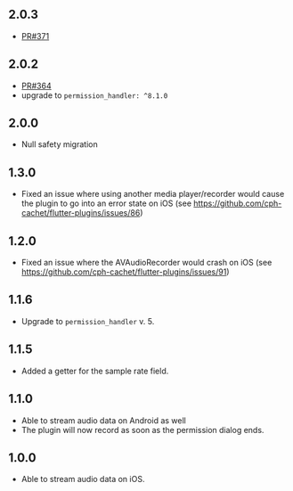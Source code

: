 ## 2.0.3
- [PR#371](https://github.com/cph-cachet/flutter-plugins/pull/371)

## 2.0.2
- [PR#364](https://github.com/cph-cachet/flutter-plugins/pull/364)
- upgrade to `permission_handler: ^8.1.0`
 
## 2.0.0
- Null safety migration

## 1.3.0
- Fixed an issue where using another media player/recorder would cause the plugin to go into an error state on iOS (see https://github.com/cph-cachet/flutter-plugins/issues/86)

## 1.2.0
- Fixed an issue where the AVAudioRecorder would crash on iOS (see https://github.com/cph-cachet/flutter-plugins/issues/91)

## 1.1.6
- Upgrade to `permission_handler` v. 5.

## 1.1.5
- Added a getter for the sample rate field.

## 1.1.0
- Able to stream audio data on Android as well
- The plugin will now record as soon as the permission dialog ends.

## 1.0.0
- Able to stream audio data on iOS.
